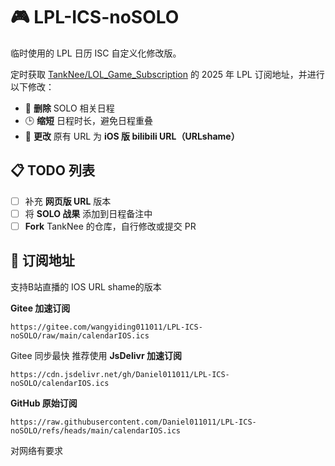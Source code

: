 # 🎮 LPL-ICS-noSOLO

临时使用的 LPL 日历 ISC 自定义化修改版。

定时获取 [TankNee/LOL_Game_Subscription](https://github.com/TankNee/LOL_Game_Subscription) 的 2025 年 LPL 订阅地址，并进行以下修改：

- 🧹 **删除** SOLO 相关日程
- 🕒 **缩短** 日程时长，避免日程重叠
- 🔗 **更改** 原有 URL 为 **iOS 版 bilibili URL（URLshame）**

## 📋 TODO 列表

- [ ] 补充 **网页版 URL** 版本
- [ ] 将 **SOLO 战果** 添加到日程备注中
- [ ] **Fork** TankNee 的仓库，自行修改或提交 PR

## 📅 订阅地址

支持B站直播的 IOS URL shame的版本

**Gitee 加速订阅**

```
https://gitee.com/wangyiding011011/LPL-ICS-noSOLO/raw/main/calendarIOS.ics
```
Gitee 同步最快 推荐使用
**JsDelivr 加速订阅**

```
https://cdn.jsdelivr.net/gh/Daniel011011/LPL-ICS-noSOLO/calendarIOS.ics
```



**GitHub 原始订阅**

```
https://raw.githubusercontent.com/Daniel011011/LPL-ICS-noSOLO/refs/heads/main/calendarIOS.ics
```
对网络有要求
